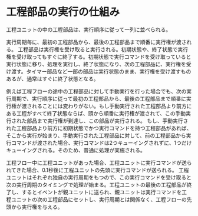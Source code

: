 # 工程部品の実行の仕組み
工程ユニットの中の工程部品は、実行順序に従って一列に並べられる。

実行周期毎に、最初の工程部品から、最後の工程部品まで順番に実行権が渡される。
工程部品は実行権を受け取ると実行される。初期状態や、終了状態で実行権を受け取ってもすぐに終了する。初期状態で実行コマンドを受け取っていると実行状態に移り、処理を実行し、終了状態になり、次の工程部品に、実行権を受け渡す。タイマー部品など一部の部品は実行状態のまま、実行権を受け渡すものあるが、通常はすぐに終了状態となる。

例えば工程フローの途中の工程部品に対して手動実行を行った場合でも、次の実行周期で、実行順序に従って最初の工程部品から、最後の工程部品まで順番に実行権が渡されることには変わりがない。もし手動実行された工程部品より前方にある工程がすべて終了状態ならば、頭から順番に実行権が渡されて、この手動実行された部品まで実行権が到達し、この部品が実行される。
もし、手動実行された工程部品より前方に初期状態でかつ実行コマンドを持つ工程部品があれば、そこから実行が始まり、手動実行された工程部品に対して、前の工程部品から実行コマンドが渡された場合、実行コマンドは2つキューイングされずに、1つだけキューイングされる。そのため、普通に処理が実施される。

工程フロー中に工程ユニットがあった場合、工程ユニットに実行コマンドが送られてきた場合、0.1秒後に工程ユニットの先頭に実行コマンドが送られる。
工程ユニットはそれぞれ独自の実行周期をもつので、この実行コマンドを受け取ると次の実行周期のタイミングで処理が始まる。工程ユニットの最後の工程部品が終了し、するとイベントが親ユニットに送られ、親ユニットは実行コマンドを工程ユニットの次の工程部品にセットし、実行周期とは関係なく、工程フローの先頭から実行権を与える。


